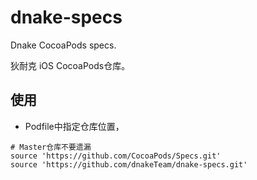 # dnake-specs
Dnake CocoaPods specs.

狄耐克 iOS CocoaPods仓库。

## 使用
- Podfile中指定仓库位置，

```
# Master仓库不要遗漏
source 'https://github.com/CocoaPods/Specs.git'
source 'https://github.com/dnakeTeam/dnake-specs.git'
```
